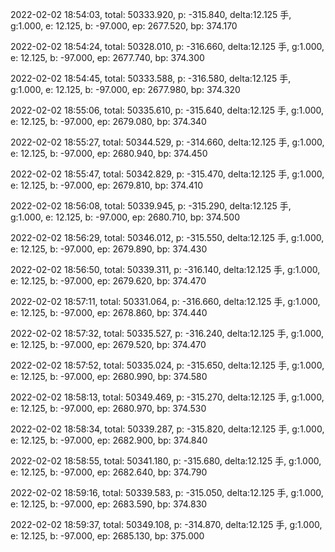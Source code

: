2022-02-02 18:54:03, total: 50333.920, p: -315.840, delta:12.125 手, g:1.000, e: 12.125, b: -97.000, ep: 2677.520, bp: 374.170

2022-02-02 18:54:24, total: 50328.010, p: -316.660, delta:12.125 手, g:1.000, e: 12.125, b: -97.000, ep: 2677.740, bp: 374.300

2022-02-02 18:54:45, total: 50333.588, p: -316.580, delta:12.125 手, g:1.000, e: 12.125, b: -97.000, ep: 2677.980, bp: 374.320

2022-02-02 18:55:06, total: 50335.610, p: -315.640, delta:12.125 手, g:1.000, e: 12.125, b: -97.000, ep: 2679.080, bp: 374.340

2022-02-02 18:55:27, total: 50344.529, p: -314.660, delta:12.125 手, g:1.000, e: 12.125, b: -97.000, ep: 2680.940, bp: 374.450

2022-02-02 18:55:47, total: 50342.829, p: -315.470, delta:12.125 手, g:1.000, e: 12.125, b: -97.000, ep: 2679.810, bp: 374.410

2022-02-02 18:56:08, total: 50339.945, p: -315.290, delta:12.125 手, g:1.000, e: 12.125, b: -97.000, ep: 2680.710, bp: 374.500

2022-02-02 18:56:29, total: 50346.012, p: -315.550, delta:12.125 手, g:1.000, e: 12.125, b: -97.000, ep: 2679.890, bp: 374.430

2022-02-02 18:56:50, total: 50339.311, p: -316.140, delta:12.125 手, g:1.000, e: 12.125, b: -97.000, ep: 2679.620, bp: 374.470

2022-02-02 18:57:11, total: 50331.064, p: -316.660, delta:12.125 手, g:1.000, e: 12.125, b: -97.000, ep: 2678.860, bp: 374.440

2022-02-02 18:57:32, total: 50335.527, p: -316.240, delta:12.125 手, g:1.000, e: 12.125, b: -97.000, ep: 2679.520, bp: 374.470

2022-02-02 18:57:52, total: 50335.024, p: -315.650, delta:12.125 手, g:1.000, e: 12.125, b: -97.000, ep: 2680.990, bp: 374.580

2022-02-02 18:58:13, total: 50349.469, p: -315.270, delta:12.125 手, g:1.000, e: 12.125, b: -97.000, ep: 2680.970, bp: 374.530

2022-02-02 18:58:34, total: 50339.287, p: -315.820, delta:12.125 手, g:1.000, e: 12.125, b: -97.000, ep: 2682.900, bp: 374.840

2022-02-02 18:58:55, total: 50341.180, p: -315.680, delta:12.125 手, g:1.000, e: 12.125, b: -97.000, ep: 2682.640, bp: 374.790

2022-02-02 18:59:16, total: 50339.583, p: -315.050, delta:12.125 手, g:1.000, e: 12.125, b: -97.000, ep: 2683.590, bp: 374.830

2022-02-02 18:59:37, total: 50349.108, p: -314.870, delta:12.125 手, g:1.000, e: 12.125, b: -97.000, ep: 2685.130, bp: 375.000